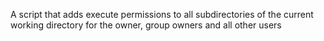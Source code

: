A script that adds execute permissions to all subdirectories of the current working directory for the owner, group owners and all other users
